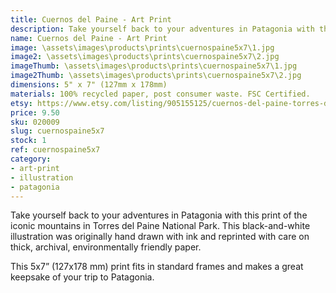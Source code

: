 ```yaml
---
title: Cuernos del Paine - Art Print
description: Take yourself back to your adventures in Patagonia with this print of the iconic mountains in Torres del Paine National Park. This black-and-white illustration was originally hand drawn with ink and reprinted with care on thick, archival, environmentally friendly paper.
name: Cuernos del Paine - Art Print
image: \assets\images\products\prints\cuernospaine5x7\1.jpg
image2: \assets\images\products\prints\cuernospaine5x7\2.jpg
imageThumb: \assets\images\products\prints\cuernospaine5x7\1.jpg
image2Thumb: \assets\images\products\prints\cuernospaine5x7\2.jpg
dimensions: 5" x 7" (127mm x 178mm)
materials: 100% recycled paper, post consumer waste. FSC Certified.
etsy: https://www.etsy.com/listing/905155125/cuernos-del-paine-torres-del-paine-art
price: 9.50
sku: 020009
slug: cuernospaine5x7
stock: 1
ref: cuernospaine5x7
category:
- art-print
- illustration
- patagonia
---
```

Take yourself back to your adventures in Patagonia with this print of the iconic mountains in Torres del Paine National Park. This black-and-white illustration was originally hand drawn with ink and reprinted with care on thick, archival, environmentally friendly paper.

This 5x7” (127x178 mm) print fits in standard frames and makes a great keepsake of your trip to Patagonia.
